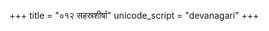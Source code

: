 +++
title = "०१२ सहस्रशीर्षा"
unicode_script = "devanagari"
+++

<div class="js_include" url="../../../../../mantraH/brahma/Rk/sahasra-shIrShA/"  newLevelForH1="2" includeTitle="false"> </div>  

<div class="js_include" url="../../../../../mantraH/brahma/Rk/adbhyas_sambhUtaH/"  newLevelForH1="2" includeTitle="false"> </div>  
